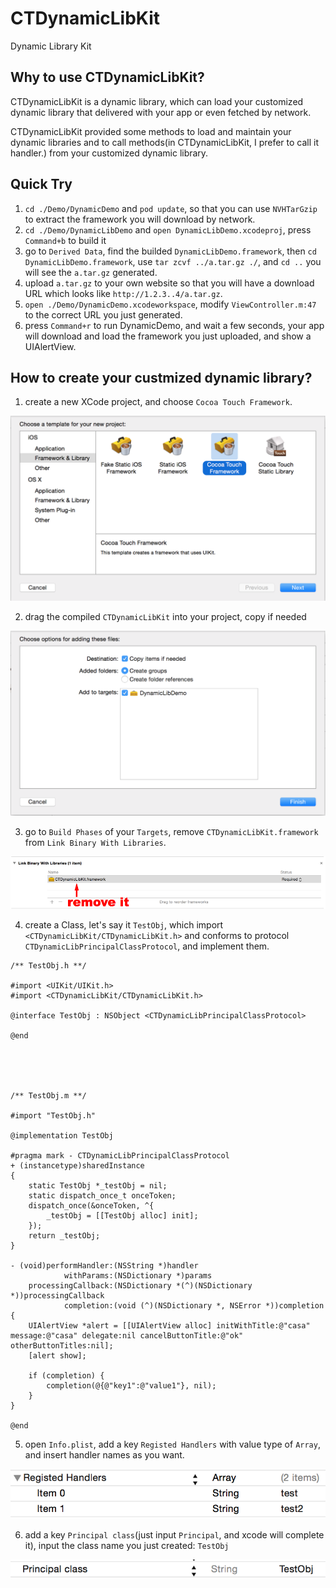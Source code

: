# CTDynamicLibKit
Dynamic Library Kit

## Why to use CTDynamicLibKit?

CTDynamicLibKit is a dynamic library, which can load your customized dynamic library that delivered with your app or even fetched by network.

CTDynamicLibKit provided some methods to load and maintain your dynamic libraries and to call methods(in CTDynamicLibKit, I prefer to call it handler.) from your customized dynamic library.

## Quick Try

1. `cd ./Demo/DynamicDemo` and `pod update`, so that you can use `NVHTarGzip` to extract the framework you will download by network.
2. `cd ./Demo/DynamicLibDemo` and `open DynamicLibDemo.xcodeproj`, press `Command+b` to build it
3. go to `Derived Data`, find the builded `DynamicLibDemo.framework`, then `cd DynamicLibDemo.framework`, use `tar zcvf ../a.tar.gz ./`, and `cd ..` you will see the `a.tar.gz` generated.
4. upload `a.tar.gz` to your own website so that you will have a download URL which looks like `http://1.2.3..4/a.tar.gz`.
5. `open ./Demo/DynamicDemo.xcodeworkspace`, modify `ViewController.m:47` to the correct URL you just generated.
6. press `Command+r` to run DynamicDemo, and wait a few seconds, your app will download and load the framework you just uploaded, and show a UIAlertView.

## How to create your custmized dynamic library?

1. create a new XCode project, and choose `Cocoa Touch Framework`.

![1](pics/1.png)

2. drag the compiled `CTDynamicLibKit` into your project, copy if needed 

![2](pics/2.png)

3. go to `Build Phases` of your `Targets`, remove `CTDynamicLibKit.framework` from `Link Binary With Libraries`.

![3](pics/3.png)

4. create a Class, let's say it `TestObj`, which import `<CTDynamicLibKit/CTDynamicLibKit.h>` and conforms to protocol `CTDynamicLibPrincipalClassProtocol`, and implement them.

```
/** TestObj.h **/

#import <UIKit/UIKit.h>
#import <CTDynamicLibKit/CTDynamicLibKit.h>

@interface TestObj : NSObject <CTDynamicLibPrincipalClassProtocol>

@end





/** TestObj.m **/

#import "TestObj.h"

@implementation TestObj

#pragma mark - CTDynamicLibPrincipalClassProtocol
+ (instancetype)sharedInstance
{
    static TestObj *_testObj = nil;
    static dispatch_once_t onceToken;
    dispatch_once(&onceToken, ^{
        _testObj = [[TestObj alloc] init];
    });
    return _testObj;
}

- (void)performHandler:(NSString *)handler
            withParams:(NSDictionary *)params
    processingCallback:(NSDictionary *(^)(NSDictionary *))processingCallback
            completion:(void (^)(NSDictionary *, NSError *))completion
{
    UIAlertView *alert = [[UIAlertView alloc] initWithTitle:@"casa" message:@"casa" delegate:nil cancelButtonTitle:@"ok" otherButtonTitles:nil];
    [alert show];
    
    if (completion) {
        completion(@{@"key1":@"value1"}, nil);
    }
}

@end
```

5. open `Info.plist`, add a key `Registed Handlers` with value type of `Array`, and insert handler names as you want.

![5](pics/5.png)

6. add a key `Principal class`(just input `Principal`, and xcode will complete it), input the class name you just created: `TestObj`

![6](pics/6.png)
